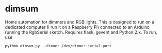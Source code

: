 dimsum
======

Home automation for dimmers and RGB lights. This is designed to run on a
dedicated computer (I run it on a Raspberry Pi) connected to an Arduino running
the RgbSerial sketch. Requires flask, gevent and Python 2.x. To run, use  
  
    python dimsum.py --dimmer /dev/dimmer-serial-port
